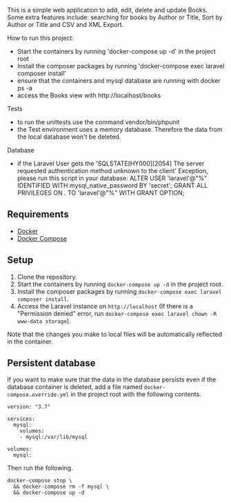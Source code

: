 This is a simple web application to add, edit, delete and update Books. Some extra features include: searching for books by Author or Title, Sort by Author or Title and CSV and XML Export.

How to run this project:
- Start the containers by running 'docker-compose up -d' in the project root
- Install the composer packages by running 'docker-compose exec laravel composer install'
- ensure that the containers and mysql database are running with docker ps -a
- access the Books view with http://localhost/books
  
Tests
- to run the unittests use the command vendor/bin/phpunit
- the Test environment uses a memory database. Therefore the data from the local database won't be deleted.
  
Database
- if the Laravel User gets the 'SQLSTATE[HY000][2054] The server requested authentication method unknown to the client' Exception, please run this script in your database:
  ALTER USER 'laravel'@"%" IDENTIFIED WITH mysql_native_password BY 'secret';
  GRANT ALL PRIVILEGES ON *.* TO 'laravel'@"%" WITH GRANT OPTION;


## Requirements
- [Docker](https://docs.docker.com/install)
- [Docker Compose](https://docs.docker.com/compose/install)

## Setup
1. Clone the repository.
1. Start the containers by running `docker-compose up -d` in the project root.
1. Install the composer packages by running `docker-compose exec laravel composer install`.
1. Access the Laravel instance on `http://localhost` (If there is a "Permission denied" error, run `docker-compose exec laravel chown -R www-data storage`).

Note that the changes you make to local files will be automatically reflected in the container. 

## Persistent database
If you want to make sure that the data in the database persists even if the database container is deleted, add a file named `docker-compose.override.yml` in the project root with the following contents.
```
version: "3.7"

services:
  mysql:
    volumes:
    - mysql:/var/lib/mysql

volumes:
  mysql:
```
Then run the following.
```
docker-compose stop \
  && docker-compose rm -f mysql \
  && docker-compose up -d
``` 
